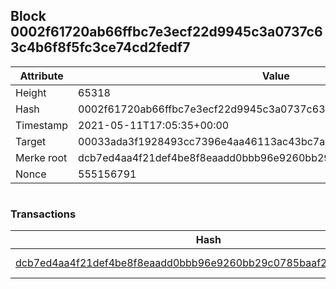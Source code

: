 ## Block 0002f61720ab66ffbc7e3ecf22d9945c3a0737c63c4b6f8f5fc3ce74cd2fedf7

Attribute | Value
--- | ---
Height | 65318
Hash | 0002f61720ab66ffbc7e3ecf22d9945c3a0737c63c4b6f8f5fc3ce74cd2fedf7
Timestamp | 2021-05-11T17:05:35+00:00
Target | 00033ada3f1928493cc7396e4aa46113ac43bc7ac52aab5d08e3934913716f64
Merke root | dcb7ed4aa4f21def4be8f8eaadd0bbb96e9260bb29c0785baaf23939716f105b
Nonce | 555156791

```

```

### Transactions

Hash | Amount
--- | ---
[dcb7ed4aa4f21def4be8f8eaadd0bbb96e9260bb29c0785baaf23939716f105b](dcb7ed4aa4f21def4be8f8eaadd0bbb96e9260bb29c0785baaf23939716f105b.md) | 10.00000000 SKEPTI 
